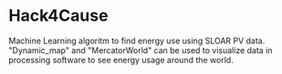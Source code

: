 # Hack4Cause
Machine Learning algoritm to find energy use using SLOAR PV data.
"Dynamic_map" and "MercatorWorld" can be used to visualize data in processing software to see energy usage around the world.
